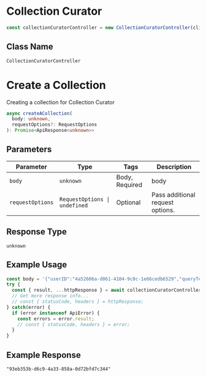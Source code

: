 # Collection Curator

```ts
const collectionCuratorController = new CollectionCuratorController(client);
```

## Class Name

`CollectionCuratorController`


# Create a Collection

Creating a collection for Collection Curator

```ts
async createACollection(
  body: unknown,
  requestOptions?: RequestOptions
): Promise<ApiResponse<unknown>>
```

## Parameters

| Parameter | Type | Tags | Description |
|  --- | --- | --- | --- |
| `body` | `unknown` | Body, Required | body |
| `requestOptions` | `RequestOptions \| undefined` | Optional | Pass additional request options. |

## Response Type

`unknown`

## Example Usage

```ts
const body = '{"userID":"4a52606a-d061-4104-9c8c-1e66cedb6529","queryTerm":"styleColor","skus":[{"styleNumber":"K7690","skuName":"BLM","styleGroup":"Backpack","skuTarget":"1233"},{"styleNumber":"K7690","skuName":"CU3","styleGroup":"test no group","skuTarget":"5"},{"styleNumber":"K7676","skuName":"CU3","styleGroup":"test2","skuTarget":"4"},{"styleNumber":"K7485","skuName":"Y29","styleGroup":"Tote","skuTarget":"34545"},{"styleNumber":"K7484","skuName":"TU7","styleGroup":"","skuTarget":""},{"styleNumber":"K4366","skuName":"REM","styleGroup":"","skuTarget":""},{"styleNumber":"","skuName":"","styleGroup":"Hobo 12","skuTarget":"122"},{"styleNumber":"","skuName":"","styleGroup":"Crossbo1dy","skuTarget":"122"},{"styleNumber":"","skuName":"","styleGroup":"Belt bag123","skuTarget":"345"}],"season":"summer","year":"FY22","brand":"ks","title":"Test SKU Error 2","channel":"mainline"}';
try {
  const { result, ...httpResponse } = await collectionCuratorController.createACollection(body);
  // Get more response info...
  // const { statusCode, headers } = httpResponse;
} catch(error) {
  if (error instanceof ApiError) {
    const errors = error.result;
    // const { statusCode, headers } = error;
  }
}
```

## Example Response

```
"93eb353b-d6c9-4a33-858a-0d72bfd7c344"
```


